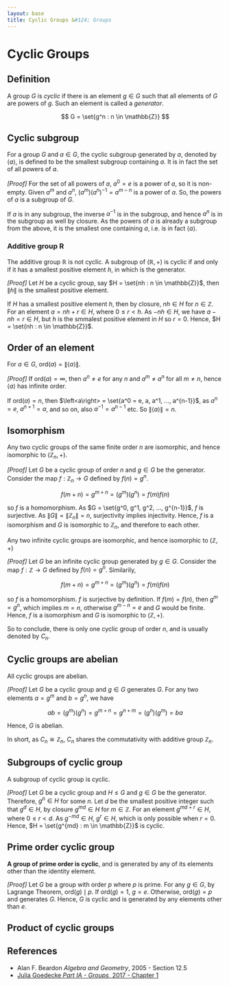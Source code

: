 ```yaml
---
layout: base
title: Cyclic Groups &#124; Groups
---
```


# Cyclic Groups

## Definition

A group $G$ is _cyclic_ if there is an element $g \in G$ such that all elements of $G$ are powers of $g$.
Such an element is called a _generator_.

$$
G = \set{g^n : n \in \mathbb{Z}}
$$

## Cyclic subgroup

For a group $G$ and $a \in G$, the cyclic subgroup generated by $a$, denoted by $\left<a\right>$,
is defined to be the smallest subgroup containing $a$.
It is in fact the set of all powers of $a$.

_[Proof]_ For the set of all powers of $a$, $a^0 = e$ is a power of $a$, so it is non-empty.
Given $a^m$ and $a^n$, $(a^m)(a^n)^{-1} = a^{m-n}$ is a power of $a$. So, the powers of $a$ is a subgroup of $G$.

If $a$ is in any subgroup, the inverse $a^{-1}$ is in the subgroup, and hence $a^n$ is in the subgroup as well by closure.
As the powers of $a$ is already a subgroup from the above, it is the smallest one containing $a$, i.e. is in fact $\left<a\right>$.

### Additive group R

The additive group $\mathbb{R}$ is not cyclic. A subgroup of $(\mathbb{R}, +)$ is cyclic if and only if it has a smallest positive element $h$, in which is the generator.

_[Proof]_ Let $H$ be a cyclic group, say $H = \set{nh : n \in \mathbb{Z}}$, then $\|h\|$ is the smallest positive element.

If $H$ has a smallest positive element $h$, then by closure, $nh \in H$ for $n \in \mathbb{Z}$.
For an element $a = nh + r \in H$, where $0 \le r < h$. As $-nh \in H$, we have $a - nh = r \in H$, but $h$ is the smmalest positive element in $H$ so $r = 0$.
Hence, $H = \set{nh : n \in \mathbb{Z}}$.

## Order of an element

For $a \in G$, $\text{ord}(a) = \|\left<a\right>\|$.

_[Proof]_ If $\text{ord}(a) = \infty$, then $a^n \not= e$ for any $n$ and $a^m \not = a^n$ for all $m \not = n$, hence $\left<a\right>$ has infinite order.

If $\text{ord}(a) = n$, then $\left<a\right> = \set{a^0 = e, a, a^1, ..., a^{n-1}}$, as $a^n = e$, $a^{n+1} = a$, and so on, also $a^{-1} = a^{n-1}$ etc.
So $\|\left<a\right>\| = n$.

## Isomorphism

Any two cyclic groups of the same finite order $n$ are isomorphic, and hence isomorphic to $(\mathbb{Z}_n, +)$.

_[Proof]_ Let $G$ be a cyclic group of order $n$ and $g \in G$ be the generator.
Consider the map $f: \mathbb{Z}_n \to G$ defined by $f(n) = g^n$.

$$
f(m + n) = g^{m+n} = (g^m)(g^n) = f(m)f(n)
$$

so $f$ is a homomorphism. As $G = \set{g^0, g^1, g^2, ..., g^{n-1}}$, $f$ is surjective. As $\|G\| = \|\mathbb{Z}_n\| = n$, surjectivity implies injectivity.
Hence, $f$ is a isomorphism and $G$ is isomorphic to $\mathbb{Z}_n$, and therefore to each other.

Any two infinite cyclic groups are isomorphic, and hence isomorphic to $(\mathbb{Z}, +)$

_[Proof]_ Let $G$ be an infinite cyclic group generated by $g \in G$.
Consider the map $f: \mathbb{Z} \to G$ defined by $f(n) = g^n$. Similarily,

$$
f(m + n) = g^{m+n} = (g^m)(g^n) = f(m)f(n)
$$

so $f$ is a homomorphism. $f$ is surjective by definition. If $f(m) = f(n)$, then $g^m = g^n$, which implies $m = n$, otherwise $g^{m-n}=e$ and $G$ would be finite.
Hence, $f$ is a isomorphism and $G$ is isomorphic to $(\mathbb{Z}, +)$.

So to conclude, there is only one cyclic group of order $n$, and is usually denoted by $C_n$.

## Cyclic groups are abelian

All cyclic groups are abelian.

_[Proof]_ Let $G$ be a cyclic group and $g \in G$ generates $G$.
For any two elements $a = g^m$ and $b = g^n$, we have

$$
ab = (g^m)(g^n) = g^{m+n} = g^{n+m} = (g^n)(g^m) = ba
$$

Hence, $G$ is abelian.

In short, as $C_n \cong \mathbb{Z}_n$, $C_n$ shares the commutativity with additive group $\mathbb{Z}_n$.

## Subgroups of cyclic group

A subgroup of cyclic group is cyclic.

_[Proof]_ Let $G$ be a cyclic group and $H \le G$ and $g \in G$ be the generator.
Therefore, $g^n \in H$ for some $n$. Let $d$ be the smallest positive integer such that $g^d \in H$,
by closure $g^{md} \in H$ for $m \in \mathbb{Z}$.
For an element $g^{md + r} \in H$, where $0 \le r < d$. As $g^{-md} \in H$, $g^r \in H$, which is only possible when $r = 0$.
Hence, $H = \set{g^{md} : m \in \mathbb{Z}}$ is cyclic.

## Prime order cyclic group

**A group of prime order is cyclic**, and is generated by any of its elements other than the identity element.

_[Proof]_ Let $G$ be a group with order $p$ where $p$ is prime.
For any $g \in G$, by Lagrange Theorem, $\text{ord}(g) \mid p$.
If $\text{ord}(g) = 1$, $g = e$. Otherwise, $\text{ord}(g) = p$ and generates $G$.
Hence, $G$ is cyclic and is generated by any elements other than $e$.

## Product of cyclic groups

## References

* Alan F. Beardon _Algebra and Geometry_, 2005 - Section 12.5
* [Julia Goedecke _Part IA - Groups_, 2017 - Chapter 1](https://www.julia-goedecke.de/pdf/GroupsNotes.pdf)
